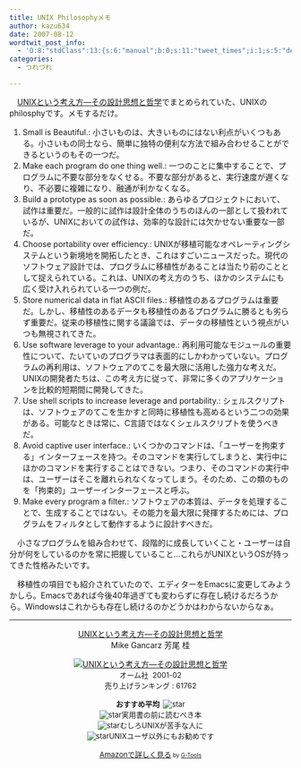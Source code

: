 ```yaml
---
title: UNIX Philosophyメモ
author: kazu634
date: 2007-08-12
wordtwit_post_info:
  - 'O:8:"stdClass":13:{s:6:"manual";b:0;s:11:"tweet_times";i:1;s:5:"delay";i:0;s:7:"enabled";i:1;s:10:"separation";s:2:"60";s:7:"version";s:3:"3.7";s:14:"tweet_template";b:0;s:6:"status";i:2;s:6:"result";a:0:{}s:13:"tweet_counter";i:2;s:13:"tweet_log_ids";a:1:{i:0;i:3141;}s:9:"hash_tags";a:0:{}s:8:"accounts";a:1:{i:0;s:7:"kazu634";}}'
categories:
  - つれづれ

---
```

<div class="section">
<p>
    　<a href="https://www.amazon.co.jp/exec/obidos/ASIN/4274064069/goodpic-22/" onclick="__gaTracker('send', 'event', 'outbound-article', 'https://www.amazon.co.jp/exec/obidos/ASIN/4274064069/goodpic-22/', 'UNIXという考え方―その設計思想と哲学');" target="_top">UNIXという考え方―その設計思想と哲学</a>でまとめられていた、UNIXのphilosphyです。メモするだけ。
</p>
  
<ol>
<li>
      Small is Beautiful.: 小さいものは、大きいものにはない利点がいくつもある。小さいもの同士なら、簡単に独特の便利な方法で組み合わせることができるというのもその一つだ。
</li>
<li>
      Make each program do one thing well.: 一つのことに集中することで、プログラムに不要な部分をなくせる。不要な部分があると、実行速度が遅くなり、不必要に複雑になり、融通が利かなくなる。
</li>
<li>
      Build a prototype as soon as possible.: あらゆるプロジェクトにおいて、試作は重要だ。一般的に試作は設計全体のうちのほんの一部として扱われているが、UNIXにおいての試作は、効率的な設計には欠かせない重要な一部だ。
</li>
<li>
      Choose portability over efficiency.: UNIXが移植可能なオペレーティングシステムという新境地を開拓したとき、これはすごいニュースだった。現代のソフトウェア設計では、プログラムに移植性があることは当たり前のこととして捉えられている。これは、UNIXの考え方のうち、ほかのシステムにも広く受け入れられている一つの例だ。
</li>
<li>
      Store numerical data in flat ASCII files.: 移植性のあるプログラムは重要だ。しかし、移植性のあるデータも移植性のあるプログラムに勝るとも劣らず重要だ。従来の移植性に関する議論では、データの移植性という視点がいつも無視されてきた。
</li>
<li>
      Use software leverage to your advantage.: 再利用可能なモジュールの重要性について、たいていのプログラマは表面的にしかわかっていない。プログラムの再利用は、ソフトウェアのてこを最大限に活用した強力な考えだ。UNIXの開発者たちは、この考え方に従って、非常に多くのアプリケーションを比較的短期間に開発してきた。
</li>
<li>
      Use shell scripts to increase leverage and portability.: シェルスクリプトは、ソフトウェアのてこを生かすと同時に移植性も高めるという二つの効果がある。可能なときは常に、C言語ではなくシェルスクリプトを使うべきだ。
</li>
<li>
      Avoid captive user interface.: いくつかのコマンドは、「ユーザーを拘束する」インターフェースを持つ。そのコマンドを実行してしまうと、実行中にほかのコマンドを実行することはできない。つまり、そのコマンドの実行中は、ユーザーはそこを離れられなくなってしまう。そのため、この類のものを「拘束的」ユーザーインターフェースと呼ぶ。
</li>
<li>
      Make every program a filter.: ソフトウェアの本質は、データを処理することで、生成することではない。その能力を最大限に発揮するためには、プログラムをフィルタとして動作するように設計すべきだ。
</li>
</ol>
  
<p>
    　小さなプログラムを組み合わせて、段階的に成長していくこと・ユーザーは自分が何をしているのかを常に把握していること…これらがUNIXというOSが持ってきた性格みたいです。
</p>
  
<p>
    　移植性の項目でも紹介されていたので、エディターをEmacsに変更してみようかしら。Emacsであれば今後40年過ぎても変わらずに存在し続けるだろうから。Windowsはこれからも存在し続けるのかどうかはわからないからなぁ。
</p>
  
<hr />
  
<center>
<a href="https://www.amazon.co.jp/exec/obidos/ASIN/4274064069/goodpic-22/" onclick="__gaTracker('send', 'event', 'outbound-article', 'https://www.amazon.co.jp/exec/obidos/ASIN/4274064069/goodpic-22/', 'UNIXという考え方―その設計思想と哲学');" target="_top">UNIXという考え方―その設計思想と哲学</a><br />Mike Gancarz 芳尾 桂 </p> 
    
<p>
<a href="https://www.amazon.co.jp/exec/obidos/ASIN/4274064069/goodpic-22/" onclick="__gaTracker('send', 'event', 'outbound-article', 'https://www.amazon.co.jp/exec/obidos/ASIN/4274064069/goodpic-22/', '');" target="_top"><img alt="UNIXという考え方―その設計思想と哲学" src="http://g-ec2.images-amazon.com/images/I/21F3ZWPN59L.jpg" border="0" /></a><br /><font size="-1">オーム社&#160; 2001-02<br />売り上げランキング : 61762</p> 
      
<p>
<strong>おすすめ平均&#160; </strong><img alt="star" src="http://g-images.amazon.com/images/G/01/detail/stars-4-0.gif" border="0" /><br /><img alt="star" src="http://g-images.amazon.com/images/G/01/detail/stars-4-0.gif" border="0" />実用書の前に読むべき本<br /><img alt="star" src="http://g-images.amazon.com/images/G/01/detail/stars-4-0.gif" border="0" />むしろUNIXが苦手な人に<br /><img alt="star" src="http://g-images.amazon.com/images/G/01/detail/stars-4-0.gif" border="0" />UNIXユーザ以外にもお勧めです
</p>
      
<p>
<a href="https://www.amazon.co.jp/exec/obidos/ASIN/4274064069/goodpic-22/" onclick="__gaTracker('send', 'event', 'outbound-article', 'https://www.amazon.co.jp/exec/obidos/ASIN/4274064069/goodpic-22/', 'Amazonで詳しく見る');" target="_top">Amazonで詳しく見る</a></font><font size="-2"> by <a href="http://www.goodpic.com/mt/aws/index.html" onclick="__gaTracker('send', 'event', 'outbound-article', 'http://www.goodpic.com/mt/aws/index.html', 'G-Tools');">G-Tools</a></font></center> </div>
